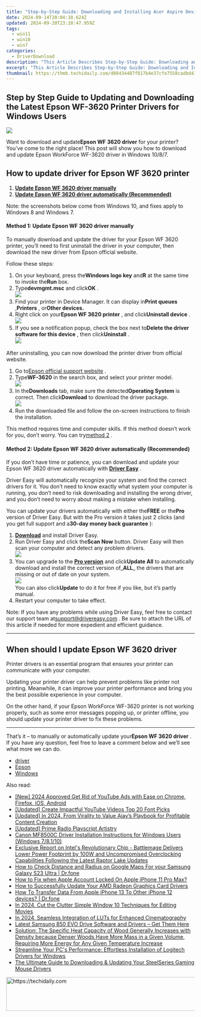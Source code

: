 ```yaml
---
title: "Step-by-Step Guide: Downloading and Installing Acer Aspire Device Drivers on Windows"
date: 2024-09-14T20:04:10.624Z
updated: 2024-09-20T23:28:47.959Z
tags:
  - win11
  - win10
  - win7
categories:
  - DriverDownload
description: "This Article Describes Step-by-Step Guide: Downloading and Installing Acer Aspire Device Drivers on Windows"
excerpt: "This Article Describes Step-by-Step Guide: Downloading and Installing Acer Aspire Device Drivers on Windows"
thumbnail: https://thmb.techidaily.com/d08434487f817b4e37cfe7558cadbd43386d2a1219d74867c43320f3c0faf48e.jpg
---
```


## Step by Step Guide to Updating and Downloading the Latest Epson WF-3620 Printer Drivers for Windows Users

![](https://images.drivereasy.com/wp-content/uploads/2018/11/img_5be2c2e04fc7d.jpg)

 Want to download and update**Epson WF 3620 driver** for your printer? You’ve come to the right place! This post will show you how to download and update Epson WorkForce WF-3620 driver in Windows 10/8/7.

## How to update driver for Epson WF 3620 printer

1. [**Update Epson WF 3620 driver manually**](https://tools.techidaily.com/drivereasy/download/)
2. [**Update Epson WF 3620 driver automatically (Recommended)**](https://tools.techidaily.com/drivereasy/download/)

 Note: the screenshots below come from Windows 10, and fixes apply to Windows 8 and Windows 7.

#### Method 1: Update Epson WF 3620 driver manually

 To manually download and update the driver for your Epson WF 3620 printer, you’ll need to first uninstall the driver in your computer, then download the new driver from Epson official website.

Follow these steps:

1. On your keyboard, press the**Windows logo key** and**R** at the same time to invoke the**Run** box.
2. Type**devmgmt.msc** and click**OK** .  
![](https://images.drivereasy.com/wp-content/uploads/2018/11/img_5be2c379a3ed4.jpg)
3. Find your printer in Device Manager. It can display in**Print queues** ,**Printers** , or**Other devices.**
4. Right click on your**Epson WF 3620 printer** , and click**Uninstall device** .  
![](https://images.drivereasy.com/wp-content/uploads/2018/11/img_5be2c3ac0fc97.png)
5. If you see a notification popup, check the box next to**Delete the driver software for this device** , then click**Uninstall** .  
![](https://images.drivereasy.com/wp-content/uploads/2018/11/img_5be2c412411da.jpg)

 After uninstalling, you can now download the printer driver from official website.

1. Go to[Epson official support website](https://epson.com/Support/Printers/) .
2. Type**WF-3620** in the search box, and select your printer model.  
![](https://images.drivereasy.com/wp-content/uploads/2018/11/img_5be2c49506f41.jpg)
3. In the**Downloads** tab, make sure the detected**Operating System** is correct. Then click**Download** to download the driver package.  
![](https://images.drivereasy.com/wp-content/uploads/2018/11/img_5be2c4d2efa90.jpg)
4. Run the downloaded file and follow the on-screen instructions to finish the installation.

 This method requires time and computer skills. If this method doesn’t work for you, don’t worry. You can try[method 2](https://tools.techidaily.com/drivereasy/download/) .

#### Method 2: Update Epson WF 3620 driver automatically (Recommended)

 If you don’t have time or patience, you can download and update your Epson WF 3620 driver automatically with **[Driver Easy](https://tools.techidaily.com/drivereasy/download/)**  .

 Driver Easy will automatically recognize your system and find the correct drivers for it. You don’t need to know exactly what system your computer is running, you don’t need to risk downloading and installing the wrong driver, and you don’t need to worry about making a mistake when installing.

 You can update your drivers automatically with either the**FREE** or the**Pro** version of Driver Easy. But with the Pro version it takes just 2 clicks (and you get full support and a**30-day money back guarantee** ):

1. [**Download**](https://tools.techidaily.com/drivereasy/download/) and install Driver Easy.
2. Run Driver Easy and click the**Scan Now** button. Driver Easy will then scan your computer and detect any problem drivers.  
![](https://images.drivereasy.com/wp-content/uploads/2018/11/img_5be2c53c6a756.jpg)
3. You can upgrade to the **[Pro version](https://tools.techidaily.com/drivereasy/download/)**  and click**Update All** to automatically download and install the correct version of_**ALL**_ the drivers that are missing or out of date on your system.  
![](https://images.drivereasy.com/wp-content/uploads/2018/11/img_5be2c6040133d.jpg)  
 You can also click**Update** to do it for free if you like, but it’s partly manual.
4. Restart your computer to take effect.

 Note: If you have any problems while using Driver Easy, feel free to contact our support team at[support@drivereasy.com](https://tools.techidaily.com/drivereasy/download/) . Be sure to attach the URL of this article if needed for more expedient and efficient guidance.

---

## When should I update Epson WF 3620 driver

 Printer drivers is an essential program that ensures your printer can communicate with your computer.

 Updating your printer driver can help prevent problems like printer not printing. Meanwhile, it can improve your printer performance and bring you the best possible experience in your computer.

 On the other hand, if your Epson WorkForce WF-3620 printer is not working properly, such as some error messages popping up, or printer offline, you should update your printer driver to fix these problems.

---

 That’s it – to manually or automatically update your**Epson WF 3620 driver** . If you have any question, feel free to leave a comment below and we’ll see what more we can do.

* [driver](https://tools.techidaily.com/drivereasy/download/)
* [Epson](https://tools.techidaily.com/drivereasy/download/)
* [Windows](https://tools.techidaily.com/drivereasy/download/)

<ins class="adsbygoogle"
     style="display:block"
     data-ad-format="autorelaxed"
     data-ad-client="ca-pub-7571918770474297"
     data-ad-slot="1223367746"></ins>

<ins class="adsbygoogle"
     style="display:block"
     data-ad-client="ca-pub-7571918770474297"
     data-ad-slot="8358498916"
     data-ad-format="auto"
     data-full-width-responsive="true"></ins>

<span class="atpl-alsoreadstyle">Also read:</span>
<div><ul>
<li><a href="https://eaxpv-info.techidaily.com/new-2024-approved-get-rid-of-youtube-ads-with-ease-on-chrome-firefox-ios-android/"><u>[New] 2024 Approved Get Rid of YouTube Ads with Ease on Chrome, Firefox, iOS, Android</u></a></li>
<li><a href="https://youtube-video-recordings.techidaily.com/updated-create-impactful-youtube-videos-top-20-font-picks/"><u>[Updated] Create Impactful YouTube Videos Top 20 Font Picks</u></a></li>
<li><a href="https://eaxpv-info.techidaily.com/updated-in-2024-from-virality-to-value-ajays-playbook-for-profitable-content-creation/"><u>[Updated] In 2024, From Virality to Value Ajay’s Playbook for Profitable Content Creation</u></a></li>
<li><a href="https://article-tips.techidaily.com/updated-prime-radio-playscript-artistry/"><u>[Updated] Prime Radio Playscript Artistry</u></a></li>
<li><a href="https://hardware-help.techidaily.com/canon-mf8500c-driver-installation-instructions-for-windows-users-windows-78110/"><u>Canon MF8500C Driver Installation Instructions for Windows Users (Windows 7/8.1/10)</u></a></li>
<li><a href="https://hardware-help.techidaily.com/exclusive-report-on-intels-revolutionary-chip-battlemage-delivers-lower-power-footprint-by-100w-and-uncompromised-overclocking-capabilities-following-the-la6/"><u>Exclusive Report on Intel's Revolutionary Chip - Battlemage Delivers Lower Power Footprint by 100W and Uncompromised Overclocking Capabilities Following the Latest Raptor Lake Updates</u></a></li>
<li><a href="https://android-location-track.techidaily.com/how-to-check-distance-and-radius-on-google-maps-for-your-samsung-galaxy-s23-ultra-drfone-by-drfone-virtual-android/"><u>How to Check Distance and Radius on Google Maps For your Samsung Galaxy S23 Ultra | Dr.fone</u></a></li>
<li><a href="https://apple-account.techidaily.com/how-to-fix-when-apple-account-locked-on-apple-iphone-11-pro-max-by-drfone-ios/"><u>How to Fix when Apple Account Locked On Apple iPhone 11 Pro Max?</u></a></li>
<li><a href="https://hardware-help.techidaily.com/how-to-successfully-update-your-amd-radeon-graphics-card-drivers/"><u>How to Successfully Update Your AMD Radeon Graphics Card Drivers</u></a></li>
<li><a href="https://techidaily.com/how-to-transfer-data-from-apple-iphone-13-to-other-iphone-12-devices-drfone-by-drfone-transfer-data-from-ios-transfer-data-from-ios/"><u>How To Transfer Data From Apple iPhone 13 To Other iPhone 12 devices? | Dr.fone</u></a></li>
<li><a href="https://fox-info.techidaily.com/in-2024-cut-the-clutter-simple-window-10-techniques-for-editing-movies/"><u>In 2024, Cut the Clutter Simple Window 10 Techniques for Editing Movies</u></a></li>
<li><a href="https://fox-boxes.techidaily.com/in-2024-seamless-integration-of-luts-for-enhanced-cinematography/"><u>In 2024, Seamless Integration of LUTs for Enhanced Cinematography</u></a></li>
<li><a href="https://hardware-help.techidaily.com/latest-samsung-850-evo-drive-software-and-drivers-get-them-here/"><u>Latest Samsung 850 EVO Drive Software and Drivers – Get Them Here</u></a></li>
<li><a href="https://hardware-help.techidaily.com/solution-the-specific-heat-capacity-of-wood-generally-increases-with-density-because-denser-woods-have-more-mass-in-a-given-volume-requiring-more-energy-for178/"><u>Solution: The Specific Heat Capacity of Wood Generally Increases with Density because Denser Woods Have More Mass in a Given Volume, Requiring More Energy for Any Given Temperature Increase</u></a></li>
<li><a href="https://hardware-help.techidaily.com/streamline-your-pcs-performance-effortless-installation-of-logitech-drivers-for-windows/"><u>Streamline Your PC's Performance: Effortless Installation of Logitech Drivers for Windows</u></a></li>
<li><a href="https://hardware-help.techidaily.com/the-ultimate-guide-to-downloading-and-updating-your-steelseries-gaming-mouse-drivers/"><u>The Ultimate Guide to Downloading & Updating Your SteelSeries Gaming Mouse Drivers</u></a></li>
</ul></div>

<!-- affiliate ads begin -->
<a href="https://appsumo.8odi.net/c/5597632/2082527/7443" target="_top" id="2082527">
  <img src="//a.impactradius-go.com/display-ad/7443-2082527" border="0" alt="https://techidaily.com" width="728" height="90"/>
</a>
<img height="0" width="0" src="https://appsumo.8odi.net/i/5597632/2082527/7443" style="position:absolute;visibility:hidden;" border="0" />
<!-- affiliate ads end -->

